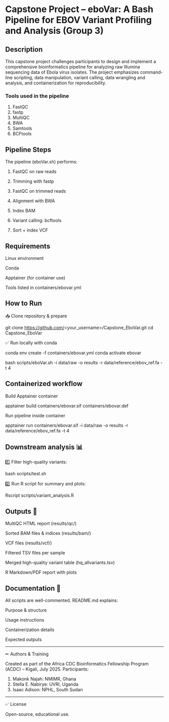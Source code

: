 # Capstone Project – eboVar: A Bash Pipeline for EBOV Variant Profiling and Analysis (Group 3)

## Description

This capstone project challenges participants to design and implement a comprehensive bioinformatics pipeline for analyzing raw Illumina sequencing data of Ebola virus isolates. The project emphasizes command-line scripting, data manipulation, variant calling, data wrangling and analysis, and containerization for reproducibility.

### Tools used in the pipeline
1. FastQC         
2. fastp          
3. MultiQC        
4. BWA            
5. Samtools
6. BCFtools


## Pipeline Steps

The pipeline (eboVar.sh) performs:

1. FastQC on raw reads

2. Trimming with fastp

3. FastQC on trimmed reads

4. Alignment with BWA

5. Index BAM

6. Variant calling: bcftools

7. Sort + index VCF


## Requirements

Linux environment

Conda

Apptainer (for container use)

Tools listed in containers/ebovar.yml


## How to Run

📥 Clone repository & prepare

git clone https://github.com/<your_username>/Capstone_EboVar.git
cd Capstone_EboVar

✅ Run locally with conda

conda env create -f containers/ebovar.yml
conda activate ebovar

bash scripts/eboVar.sh -i data/raw -o results -r data/reference/ebov_ref.fa -t 4


## Containerized workflow

Build Apptainer container

apptainer build containers/ebovar.sif containers/ebovar.def

Run pipeline inside container

apptainer run containers/ebovar.sif -i data/raw -o results -r data/reference/ebov_ref.fa -t 4


## Downstream analysis 📊

1️⃣ Filter high-quality variants:

bash scripts/test.sh

2️⃣ Run R script for summary and plots:

Rscript scripts/variant_analysis.R


## Outputs 📑

MultiQC HTML report (results/qc/)

Sorted BAM files & indices (results/bam/)

VCF files (results/vcf/)

Filtered TSV files per sample

Merged high-quality variant table (hq_allvariants.tsv)

R Markdown/PDF report with plots


## Documentation 📖

All scripts are well-commented.
README.md explains:

Purpose & structure

Usage instructions

Containerization details

Expected outputs

---

✏ Authors & Training

Created as part of the Africa CDC Bioinformatics Fellowship Program (ACDC) – Kigali, July 2025.
Participants: 
1. Makonk Najah: NMIMR, Ghana
2. Stella E. Nabirye: UVRI, Uganda
3. Isaac Adison: NPHL, South Sudan

---

✅ License

Open-source, educational use.

